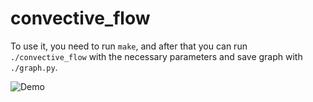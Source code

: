 # convective_flow

To use it, you need to run `make`, and after that you can run `./convective_flow` with the necessary parameters and save graph with `./graph.py`.

![Demo](./demo/demo_light.gif)
